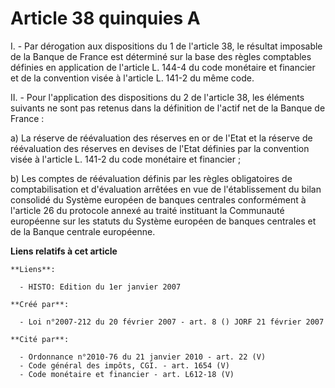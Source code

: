 # Article 38 quinquies A

I. - Par dérogation aux dispositions du 1 de l'article 38, le résultat imposable de la Banque de France est déterminé sur la
base des règles comptables définies en application de l'article L. 144-4 du code monétaire et financier et de la convention
visée à l'article L. 141-2 du même code.

II. - Pour l'application des dispositions du 2 de l'article 38, les éléments suivants ne sont pas retenus dans la définition
de l'actif net de la Banque de France :

a) La réserve de réévaluation des réserves en or de l'Etat et la réserve de réévaluation des réserves en devises de l'Etat
définies par la convention visée à l'article L. 141-2 du code monétaire et financier ;

b) Les comptes de réévaluation définis par les règles obligatoires de comptabilisation et d'évaluation arrêtées en vue de
l'établissement du bilan consolidé du Système européen de banques centrales conformément à l'article 26 du protocole annexé
au traité instituant la Communauté européenne sur les statuts du Système européen de banques centrales et de la Banque
centrale européenne.

**Liens relatifs à cet article**

	**Liens**:

	  - HISTO: Edition du 1er janvier 2007

	**Créé par**:

	  - Loi n°2007-212 du 20 février 2007 - art. 8 () JORF 21 février 2007

	**Cité par**:

	  - Ordonnance n°2010-76 du 21 janvier 2010 - art. 22 (V)
	  - Code général des impôts, CGI. - art. 1654 (V)
	  - Code monétaire et financier - art. L612-18 (V)
